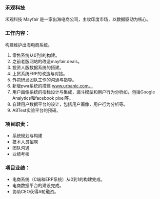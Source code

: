 ### 禾观科技
禾观科技 Mayfair 是一家出海电商公司，主攻印度市场，以数据驱动为核心。

### 工作内容：
构建维护出海电商系统。
1. 零售系统从0到1的构建。
2. 之前老版网站的改造mayfair.deals。
3. 投资人版数据系统的搭建。
4. 上货系统ERP的改造与对接。
5. 外包研发团队工作的沟通与指导。
6. 新版pwa系统的搭建 www.urbanic.com。
7. 用户画像系统的指标设计与集成，漏斗模型和用户行为分析如，包括Google  Analytics和facebook pixel等。
8. 自建用户数据平台的设计，包括用户画像，用户行为分析等。
9. ABTest实验平台的预研。

### 项目职责：
* 系统规划与构建
* 技术人员招聘
* 团队沟通
* 业绩考核

### 项目业绩：
* 电商系统（C端和ERP系统）从0到1的构建完成。
* 电商数据平台的建设完成。
* 协助CEO获得A轮融资。
